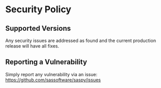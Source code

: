 # Security Policy

## Supported Versions

Any security issues are addressed as found and the current production release will have all fixes.

## Reporting a Vulnerability

Simply report any vulnerability via an issue: https://github.com/sassoftware/saspy/issues
